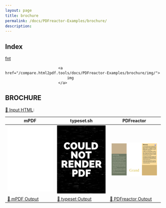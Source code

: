 ```yaml
---
layout: page
title: brochure
permalink: /docs/PDFreactor-Examples/brochure/
description: 
---
```


## Index
<div class="boxes">
                            <a href="/compare.html2pdf.tools/docs/PDFreactor-Examples/brochure/fnt/">
                                fnt
                            </a>

                            <a href="/compare.html2pdf.tools/docs/PDFreactor-Examples/brochure/img/">
                                img
                            </a>
</div>

## BROCHURE

[📄 Input HTML](/html/PDFreactor%20Examples/brochure/brochure.html):

| mPDF | typeset.sh | PDFreactor |
|---------|---------|---------|
| ![mPDF Preview](mpdf__html_PDFreactor_Examples_brochure_brochure.html.png) | ![typeset Preview](typeset__html_PDFreactor_Examples_brochure_brochure.html.png) | ![PDFreactor Preview](pdfreactor__html_PDFreactor_Examples_brochure_brochure.html.png) |
| [📕 mPDF Output](mpdf__html_PDFreactor_Examples_brochure_brochure.html.pdf) | [📕 typeset Output](typeset__html_PDFreactor_Examples_brochure_brochure.html.pdf) | [📕 PDFreactor Output](pdfreactor__html_PDFreactor_Examples_brochure_brochure.html.pdf) |

